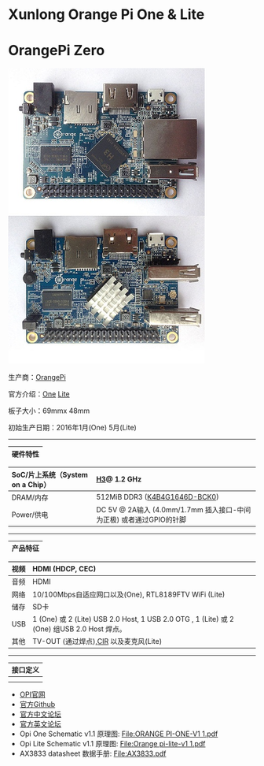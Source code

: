 # Xunlong Orange Pi One & Lite

# OrangePi Zero

![](/assets/One&Lite.png)

生产商：[OrangePi](http://www.orangepi.cn)

官方介绍：[One](http://www.orangepi.cn/orangepione/index_cn.html) [Lite](http://www.orangepi.cn/orangepilite/index_cn.html)

板子大小：69mmx 48mm

初始生产日期：2016年1月\(One\) 5月\(Lite\)

---

| 硬件特性 |
| :--- |


| SoC/片上系统（System on a Chip） | [H3](http://linux-sunxi.org/H3)@ 1.2 GHz |
| :--- | :--- |
| DRAM/内存 | 512MiB DDR3 \([K4B4G1646D-BCK0](http://linux-sunxi.org/DDR3#K4B4G1646D-BCK0)\) |
| Power/供电 | DC 5V @ 2A输入 \(4.0mm/1.7mm 插入接口-中间为正极\) 或者通过GPIO的针脚 |

---

| 产品特征 |
| :--- |


| 视频 | HDMI \(HDCP, CEC\) |
| :--- | :--- |
| 音频 | HDMI |
| 网络 | 10/100Mbps自适应网口以及\(One\), RTL8189FTV WiFi \(Lite\) |
| 储存 | SD卡 |
| USB | 1 \(One\) 或 2 \(Lite\) USB 2.0 Host, 1 USB 2.0 OTG , 1 \(Lite\) 或 2 \(One\) 组USB 2.0 Host 焊点。 |
| 其他 | TV-OUT \(通过焊点\),[CIR](http://linux-sunxi.org/CIR) 以及麦克风\(Lite\) |

---

| 接口定义 |
| :--- |
|  |
|  |

* [OPI官网](http://www.orangepi.cn)
* [官方Github](https://github.com/orangepi-xunlong)
* [官方中文论坛](http://www.orangepi.cn/orangepibbscn)
* [官方英文论坛](http://www.orangepi.org/orangepibbsen)
* Opi One Schematic v1.1 原理图: [File:ORANGE PI-ONE-V1 1.pdf](http://linux-sunxi.org/File:ORANGE_PI-ONE-V1_1.pdf)
* Opi Lite Schematic v1.1 原理图: [File:Orange pi-lite-v1 1.pdf](http://linux-sunxi.org/File:Orange_pi-lite-v1_1.pdf)
* AX3833 datasheet 数据手册: [File:AX3833.pdf](http://linux-sunxi.org/File:AX3833.pdf)




